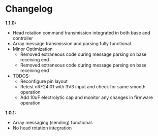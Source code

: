 # Changelog

**1.1.0:**

- Head rotation command transmission integrated in both base and
   controller
- Array message transmission and parsing fully functional
- Minor Optimization
	 - Removed extraneous code during message parsing on
   base receiving end
	- Removed extraneous code during message parsing on
   base receiving end 
 - TODOS: 	
	 - Reconfigure pin layout 	
	 - Retest nRF24l01 with 3V3 input and check for same smooth operation 	
	 - Add 10uF electrolytic cap and monitor any changes in firmware operation

**1.0.1:**
- Array messaging (sending) functional.
- No head rotation integration
